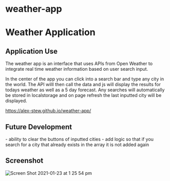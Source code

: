 # weather-app
<h1>Weather Application</h1>

<h2>Application Use</h2>
The weather app is an interface that uses APIs from Open Weather to integrate real time weather information based on user search input. 

In the center of the app you can click into a search bar and type any city in the world. The API willl then call the data and js will display the results for todays weather as well as a 5 day forecast. Any searches will automatically be stored in localstorage and on page refresh the last inputted city will be displayed.

https://alex-stew.github.io/weather-app/

<h2>Future Development</h2>
- ability to clear the buttons of inputted cities
- add logic so that if you search for a city that already exists in the array it is not added again

<h2>Screenshot</h2>

![Screen Shot 2021-01-23 at 1 25 54 pm](https://user-images.githubusercontent.com/69836062/105566912-9b6ff400-5d7e-11eb-83f6-a995c2c35e0f.png)
